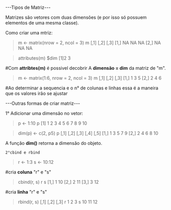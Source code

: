 ---Tipos de Matriz---


Matrizes são vetores com duas dimensões (e por isso só possuem elementos de uma mesma classe).

  
  Como criar uma mtriz:
  
>m <- matrix(nrow = 2, ncol = 3)
>m
      [,1] [,2] [,3]
[1,]   NA   NA   NA
[2,]   NA   NA   NA

>attributes(m)
$dim
[1]2 3

#Com **attribtes(m)** é possivel decobrir A **dimensão = dim** da matriz de "m".

>m <- matrix(1:6, nrow = 2, ncol = 3)
>m
      [,1] [,2] [,3]
[1,]   1     3    5
[2,]   2     4    6

#Ao determinar a sequencia e o n° de colunas e linhas essa é a maneira que os valores irão se ajustar

---Outras formas de criar matriz---
  
  
  1° Adicionar uma dimensão no vetor:

>p <- 1:10
>p
[1] 1 2 3 4 5 6 7 8 9 10

>dim(p) <- c(2, p5) 
> p
     [,1] [,2] [,3] [,4] [,5]
[1,]    1    3    5    7    9
[2,]    2    4    6    8   10

A funçăo **dim()** retorna a dimensăo do objeto.


    2°cbind e rbind
    
    
> r <- 1:3
> s <- 10:12

#cria **coluna** "r" e "s"

> cbind(r, s)
     r  s
[1,] 1 10
[2,] 2 11
[3,] 3 12


#cria **linha** "r" e "s"

>rbind(r, s)
 [,1] [,2] [,3]
r    1    2    3
s   10   11   12

